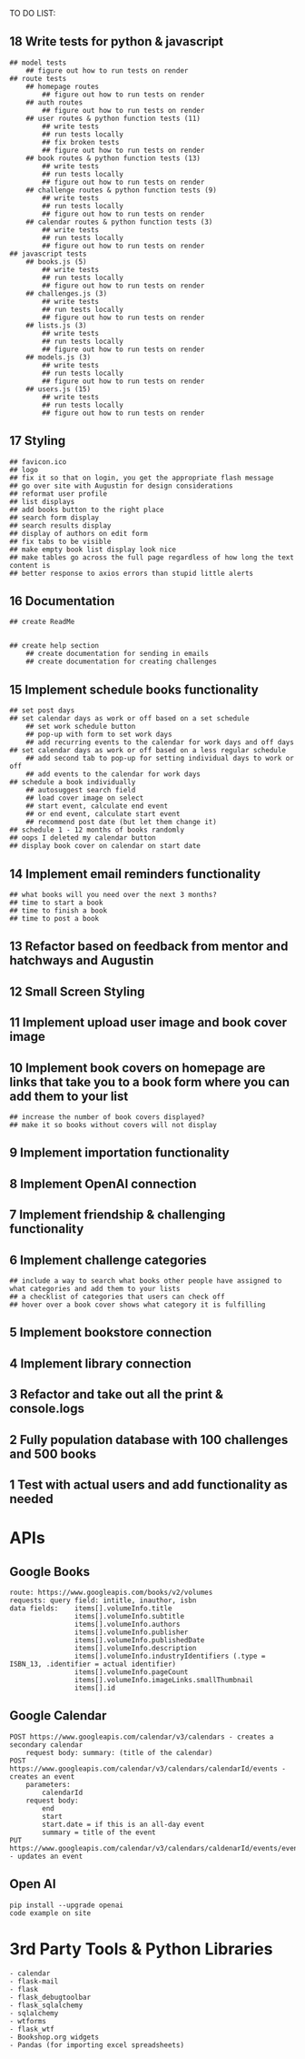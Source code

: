 TO DO LIST: 
## 18 Write tests for python & javascript
    ## model tests
        ## figure out how to run tests on render
    ## route tests
        ## homepage routes
            ## figure out how to run tests on render
        ## auth routes
            ## figure out how to run tests on render
        ## user routes & python function tests (11)
            ## write tests
            ## run tests locally
            ## fix broken tests
            ## figure out how to run tests on render
        ## book routes & python function tests (13)
            ## write tests
            ## run tests locally
            ## figure out how to run tests on render
        ## challenge routes & python function tests (9)
            ## write tests
            ## run tests locally
            ## figure out how to run tests on render
        ## calendar routes & python function tests (3)
            ## write tests
            ## run tests locally
            ## figure out how to run tests on render
    ## javascript tests
        ## books.js (5)
            ## write tests
            ## run tests locally
            ## figure out how to run tests on render
        ## challenges.js (3)
            ## write tests
            ## run tests locally
            ## figure out how to run tests on render
        ## lists.js (3)
            ## write tests
            ## run tests locally
            ## figure out how to run tests on render
        ## models.js (3)
            ## write tests
            ## run tests locally
            ## figure out how to run tests on render
        ## users.js (15)
            ## write tests
            ## run tests locally
            ## figure out how to run tests on render
## 17 Styling
    ## favicon.ico
    ## logo
    ## fix it so that on login, you get the appropriate flash message
    ## go over site with Augustin for design considerations
    ## reformat user profile 
    ## list displays
    ## add books button to the right place
    ## search form display
    ## search results display
    ## display of authors on edit form
    ## fix tabs to be visible
    ## make empty book list display look nice
    ## make tables go across the full page regardless of how long the text content is
    ## better response to axios errors than stupid little alerts
## 16 Documentation
    ## create ReadMe


    ## create help section
        ## create documentation for sending in emails
        ## create documentation for creating challenges
## 15 Implement schedule books functionality
    ## set post days 
    ## set calendar days as work or off based on a set schedule
        ## set work schedule button
        ## pop-up with form to set work days
        ## add recurring events to the calendar for work days and off days
    ## set calendar days as work or off based on a less regular schedule
        ## add second tab to pop-up for setting individual days to work or off
        ## add events to the calendar for work days
    ## schedule a book individually
        ## autosuggest search field
        ## load cover image on select
        ## start event, calculate end event
        ## or end event, calculate start event
        ## recommend post date (but let them change it)
    ## schedule 1 - 12 months of books randomly
    ## oops I deleted my calendar button
    ## display book cover on calendar on start date
## 14 Implement email reminders functionality 
    ## what books will you need over the next 3 months?
    ## time to start a book
    ## time to finish a book
    ## time to post a book
## 13 Refactor based on feedback from mentor and hatchways and Augustin
## 12 Small Screen Styling
## 11 Implement upload user image and book cover image
## 10 Implement book covers on homepage are links that take you to a book form where you can add them to your list
    ## increase the number of book covers displayed? 
    ## make it so books without covers will not display
## 9 Implement importation functionality
## 8 Implement OpenAI connection 
## 7 Implement friendship & challenging functionality 
## 6 Implement challenge categories
    ## include a way to search what books other people have assigned to what categories and add them to your lists
    ## a checklist of categories that users can check off
    ## hover over a book cover shows what category it is fulfilling
## 5 Implement bookstore connection
## 4 Implement library connection
## 3 Refactor and take out all the print & console.logs
## 2 Fully population database with 100 challenges and 500 books
## 1 Test with actual users and add functionality as needed



# APIs

## Google Books
    route: https://www.googleapis.com/books/v2/volumes
    requests: query field: intitle, inauthor, isbn
    data fields:    items[].volumeInfo.title
                    items[].volumeInfo.subtitle
                    items[].volumeInfo.authors
                    items[].volumeInfo.publisher
                    items[].volumeInfo.publishedDate
                    items[].volumeInfo.description
                    items[].volumeInfo.industryIdentifiers (.type = ISBN_13, .identifier = actual identifier)
                    items[].volumeInfo.pageCount
                    items[].volumeInfo.imageLinks.smallThumbnail
                    items[].id

## Google Calendar
    POST https://www.googleapis.com/calendar/v3/calendars - creates a secondary calendar
        request body: summary: (title of the calendar)
    POST https://www.googleapis.com/calendar/v3/calendars/calendarId/events - creates an event
        parameters: 
            calendarId
        request body: 
            end
            start
            start.date = if this is an all-day event
            summary = title of the event
    PUT https://www.googleapis.com/calendar/v3/calendars/caldenarId/events/eventId - updates an event

## Open AI
    pip install --upgrade openai
    code example on site

# 3rd Party Tools & Python Libraries
    - calendar
    - flask-mail
    - flask
    - flask_debugtoolbar
    - flask_sqlalchemy
    - sqlalchemy
    - wtforms
    - flask_wtf
    - Bookshop.org widgets
    - Pandas (for importing excel spreadsheets)

